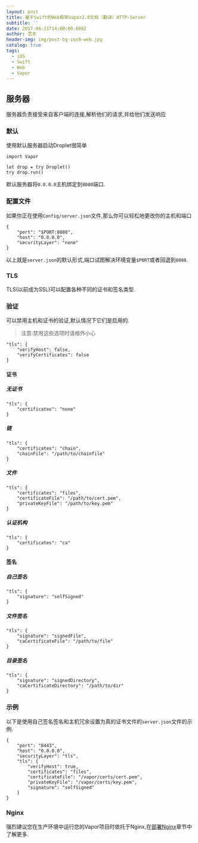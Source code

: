 ```yaml
---
layout: post
title: 基于Swift的Web框架Vapor2.0文档（翻译）HTTP-Server
subtitle: ''
date: 2017-08-21T14:00:00.000Z
author: 范东
header-img: img/post-bg-ios9-web.jpg
catalog: true
tags:
  - iOS
  - Swift
  - Web
  - Vapor
---
```


## 服务器

服务器负责接受来自客户端的连接,解析他们的请求,并给他们发送响应

### 默认

使用默认服务器启动Droplet很简单

```
import Vapor

let drop = try Droplet()
try drop.run()
```

默认服务器将`0.0.0.0`主机绑定到`8080`端口.

### 配置文件

如果你正在使用`Config/server.json`文件,那么你可以轻松地更改你的主机和端口

```
{
    "port": "$PORT:8080",
    "host": "0.0.0.0",
    "securityLayer": "none"
}
```

以上就是`server.json`的默认形式,端口试图解决环境变量`$PORT`或者回退到`8080`.

### TLS

TLS\(以前成为SSL\)可以配置各种不同的证书和签名类型.

### 验证

可以禁用主机和证书的验证,默认情况下它们是启用的.

> 注意:禁用这些选项时请格外小心

```
"tls": {
    "verifyHost": false,
    "verifyCertificates": false
}
```

#### 证书

##### 无证书

```
"tls": {
    "certificates": "none"
}
```

##### 链

```
"tls": {
    "certificates": "chain",
    "chainFile": "/path/to/chainfile"
}
```

##### 文件

```
"tls": {
    "certificates": "files",
    "certificateFile": "/path/to/cert.pem",
    "privateKeyFile": "/path/to/key.pem"
}
```

##### 认证机构

```
"tls": {
    "certificates": "ca"
}
```

#### 签名

##### 自己签名

```
"tls": {
    "signature": "selfSigned"
}
```

##### 文件签名

```
"tls": {
    "signature": "signedFile",
    "caCertificateFile": "/path/to/file"
}
```

##### 目录签名

```
"tls": {
    "signature": "signedDirectory",
    "caCertificateDirectory": "/path/to/dir"
}
```

### 示例

以下是使用自己签名签名和主机冗余设置为真的证书文件的`server.json`文件的示例.

```
{
    "port": "8443",
    "host": "0.0.0.0",
    "securityLayer": "tls",
    "tls": {
        "verifyHost": true,
        "certificates": "files",
        "certificateFile": "/vapor/certs/cert.pem",
        "privateKeyFile": "/vapor/certs/key.pem",
        "signature": "selfSigned"
    }
}
```

### Nginx

强烈建议您在生产环境中运行您的Vapor项目时依托于Nginx,在[部署Nginx](http://www.jianshu.com/p/e211efa92785)章节中了解更多.

